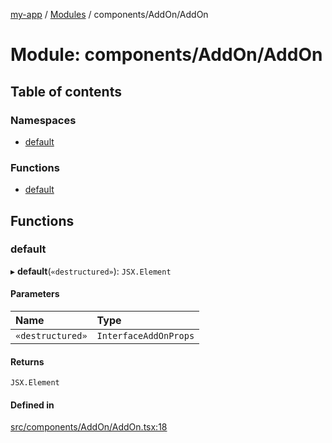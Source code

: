 [my-app](../README.md) / [Modules](../modules.md) / components/AddOn/AddOn

# Module: components/AddOn/AddOn

## Table of contents

### Namespaces

- [default](components_AddOn_AddOn.default.md)

### Functions

- [default](components_AddOn_AddOn.md#default)

## Functions

### default

▸ **default**(`«destructured»`): `JSX.Element`

#### Parameters

| Name | Type |
| :------ | :------ |
| `«destructured»` | `InterfaceAddOnProps` |

#### Returns

`JSX.Element`

#### Defined in

[src/components/AddOn/AddOn.tsx:18](https://github.com/Nitya-Pasrija/talawa-admin/blob/a743224/src/components/AddOn/AddOn.tsx#L18)
